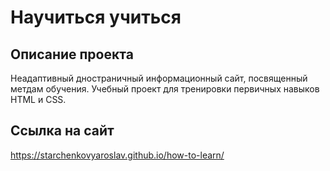 # Научиться учиться

## Описание проекта

Неадаптивный дностраничный информационный сайт, посвященный метдам обучения.
Учебный проект для тренировки первичных навыков HTML и CSS.

## Ссылка на сайт

https://starchenkovyaroslav.github.io/how-to-learn/
